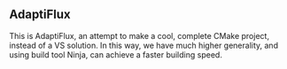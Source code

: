 ## AdaptiFlux

This is AdaptiFlux, an attempt to make a cool, complete CMake project, instead of a VS solution. In this way, we have much higher generality, and using build tool Ninja, can achieve a faster building speed.
